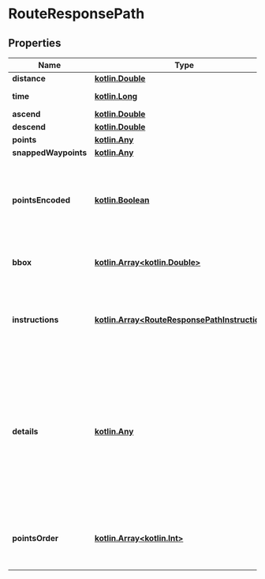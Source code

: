 # RouteResponsePath

## Properties
Name | Type | Description | Notes
------------ | ------------- | ------------- | -------------
**distance** | [**kotlin.Double**](.md) | The total distance, in meters.  |  [optional]
**time** | [**kotlin.Long**](.md) | The total travel time, in milliseconds.  |  [optional]
**ascend** | [**kotlin.Double**](.md) | The total ascent, in meters.  |  [optional]
**descend** | [**kotlin.Double**](.md) | The total descent, in meters.  |  [optional]
**points** | [**kotlin.Any**](.md) |  |  [optional]
**snappedWaypoints** | [**kotlin.Any**](.md) |  |  [optional]
**pointsEncoded** | [**kotlin.Boolean**](.md) | Whether the &#x60;points&#x60; and &#x60;snapped_waypoints&#x60; fields are polyline-encoded strings rather than JSON arrays of coordinates. See the field description for more information on the two formats.  |  [optional]
**bbox** | [**kotlin.Array&lt;kotlin.Double&gt;**](.md) | The bounding box of the route geometry. Format: &#x60;[minLon, minLat, maxLon, maxLat]&#x60;.  |  [optional]
**instructions** | [**kotlin.Array&lt;RouteResponsePathInstructions&gt;**](RouteResponsePathInstructions.md) | The instructions for this route. This feature is under active development, and our instructions can sometimes be misleading, so be mindful when using them for navigation.  |  [optional]
**details** | [**kotlin.Any**](.md) | Details, as requested with the &#x60;details&#x60; parameter. Consider the value &#x60;{\&quot;street_name\&quot;: [[0,2,\&quot;Frankfurter Straße\&quot;],[2,6,\&quot;Zollweg\&quot;]]}&#x60;. In this example, the route uses two streets: The first, Frankfurter Straße, is used between &#x60;points[0]&#x60; and &#x60;points[2]&#x60;, and the second, Zollweg, between &#x60;points[2]&#x60; and &#x60;points[6]&#x60;. See [here](https://discuss.graphhopper.com/t/2539) for discussion.  |  [optional]
**pointsOrder** | [**kotlin.Array&lt;kotlin.Int&gt;**](.md) | An array of indices (zero-based), specifiying the order in which the input points are visited. Only present if the &#x60;optimize&#x60; parameter was used.  |  [optional]
